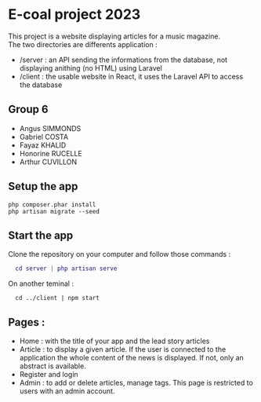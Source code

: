 
# E-coal project 2023 

This project is a website displaying articles for a music magazine.  
The two directories are differents application : 
- /server : an API sending the informations from the database, not displaying anithing (no HTML) using Laravel
- /client : the usable website in React, it uses the Laravel API to access the database 
## Group 6 

- Angus SIMMONDS
- Gabriel COSTA
- Fayaz KHALID
- Honorine RUCELLE
- Arthur CUVILLON

## Setup the app
```
php composer.phar install
php artisan migrate --seed
```

## Start the app
Clone the repository on your computer and follow those commands : 
```g
  cd server | php artisan serve 
```
On another teminal : 
```
  cd ../client | npm start
```


## Pages : 

- Home : with the title of your app and the lead story articles
- Article : to display a given article. If the user is connected to the application the whole content of the news is displayed. If not, only an abstract is available.
- Register and login
- Admin : to add or delete articles, manage tags. This page is restricted to users with an admin account.
